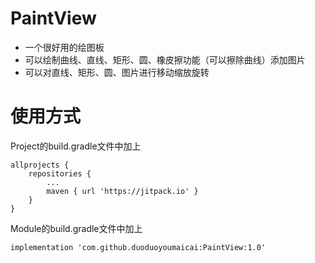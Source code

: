 # PaintView
* 一个很好用的绘图板
* 可以绘制曲线、直线、矩形、圆、橡皮擦功能（可以擦除曲线）添加图片
* 可以对直线、矩形、圆、图片进行移动缩放旋转

# 使用方式
Project的build.gradle文件中加上

```
allprojects {
    repositories {
        ...
        maven { url 'https://jitpack.io' }
    }
}
```
  Module的build.gradle文件中加上
  ```
  implementation 'com.github.duoduoyoumaicai:PaintView:1.0'
  ```
